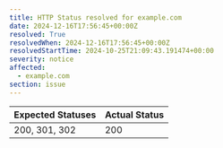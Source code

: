 ```yaml
---
title: HTTP Status resolved for example.com
date: 2024-12-16T17:56:45+00:00Z
resolved: True
resolvedWhen: 2024-12-16T17:56:45+00:00Z
resolvedStartTime: 2024-10-25T21:09:43.191474+00:00
severity: notice
affected:
  - example.com
section: issue
---
```


| Expected Statuses | Actual Status  |
|-------------------|----------------|
| 200, 301, 302 | 200 |
